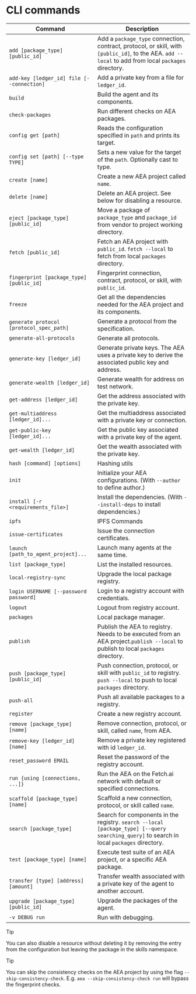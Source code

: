 # CLI commands

| Command                                     | Description                                                                  |
| ------------------------------------------- | ---------------------------------------------------------------------------- |
| `add [package_type] [public_id]`            | Add a `package_type` connection, contract, protocol, or skill, with `[public_id]`, to the AEA. `add --local` to add from local `packages` directory. |
| `add-key [ledger_id] file [--connection]`   | Add a private key from a file for `ledger_id`.	                             |
| `build`                                     | Build the agent and its components.                      |
| `check-packages`                            |   Run different checks on AEA packages.                     |
| `config get [path]`                         | Reads the configuration specified in `path` and prints its target.                |
| `config set [path] [--type TYPE]`           | Sets a new value for the target of the `path`. Optionally cast to type.    |
| `create [name]`                             | Create a new AEA project called `name`.                                    |
| `delete [name]`                             | Delete an AEA project. See below for disabling a resource.                   |
| `eject [package_type] [public_id]`          | Move a package of `package_type` and `package_id` from vendor to project working directory. |
| `fetch [public_id]`                         | Fetch an AEA project with `public_id`. `fetch --local` to fetch from local `packages` directory. |
| `fingerprint [package_type] [public_id]`    | Fingerprint connection, contract, protocol, or skill, with `public_id`.    |
| `freeze`                                    | Get all the dependencies needed for the AEA project and its components.      |
| `generate protocol [protocol_spec_path]`    | Generate a protocol from the specification.                                  |
| `generate-all-protocols`                    | Generate all protocols. |
| `generate-key [ledger_id]`                  | Generate private keys. The AEA uses a private key to derive the associated public key and address. |
| `generate-wealth [ledger_id]`               | Generate wealth for address on test network.                                 |
| `get-address [ledger_id]`                   | Get the address associated with the private key.                             |
| `get-multiaddress [ledger_id]...`           | Get the multiaddress associated with a private key or connection.            |
| `get-public-key [ledger_id]...`             | Get the public key associated with a private key of the agent.               |
| `get-wealth [ledger_id]`                    | Get the wealth associated with the private key.                              |
| `hash [command] [options]`                  | Hashing utils                                                                |
| `init`                                      | Initialize your AEA configurations. (With `--author` to define author.)      |
| `install [-r <requirements_file>]`          | Install the dependencies. (With `--install-deps` to install dependencies.)   |
| `ipfs`                                      | IPFS Commands                                                                |
| `issue-certificates`                        | Issue the connection certificates.                                           |
| `launch [path_to_agent_project]...`         | Launch many agents at the same time.                                         |
| `list [package_type]`                       | List the installed resources.                                                |
| `local-registry-sync`                       | Upgrade the local package registry.                                          |
| `login USERNAME [--password password]`      | Login to a registry account with credentials.                                |
| `logout`                                    | Logout from registry account.                                                |
| `packages`                                  | Local package manager.                                                       |
| `publish`                                   | Publish the AEA to registry. Needs to be executed from an AEA project.`publish --local` to publish to local `packages` directory. |
| `push [package_type] [public_id]`           | Push connection, protocol, or skill with `public_id` to registry.	`push --local` to push to local `packages` directory. |
| `push-all`                                  | Push all available packages to a registry. |
| `register`                                  | Create a new registry account.
| `remove [package_type] [name]`              | Remove connection, protocol, or skill, called `name`, from AEA.            |
| `remove-key [ledger_id] [name]`             | Remove a private key registered with id `ledger_id`.	                             |
| `reset_password EMAIL`                      | Reset the password of the registry account.	                                 |
| `run {using [connections, ...]}`            | Run the AEA on the Fetch.ai network with default or specified connections.   |
| `scaffold [package_type] [name]`            | Scaffold a new connection, protocol, or skill called `name`.               |
| `search [package_type]`                     | Search for components in the registry. `search --local [package_type] [--query searching_query]` to search in local `packages` directory. |
| `test [package_type] [name]`                | Execute test suite of an AEA project, or a specific AEA package.                                                                                     |
| `transfer [type] [address] [amount]`        | Transfer wealth associated with a private key of the agent to another account. |
| `upgrade [package_type] [public_id]`        | Upgrade the packages of the agent.                               |
| `-v DEBUG run`                              | Run with debugging.                                                          |

<!--
Command  | Description
---------| -----------------------------------------------------------------
`deploy {using [connection, ...]}`  | Deploy the AEA to a server and run it on the Fetch.ai network with default or specified connections.
 -->

<div class="admonition tip">
  <p class="admonition-title">Tip</p>
  <p>You can also disable a resource without deleting it by removing the entry from the configuration but leaving the package in the skills namespace.</p>
</div>

<div class="admonition tip">
  <p class="admonition-title">Tip</p>
  <p>You can skip the consistency checks on the AEA project by using the flag <code>--skip-consistency-check</code>. E.g. <code>aea --skip-consistency-check run</code> will bypass the fingerprint checks.</p>
</div>

<br />
